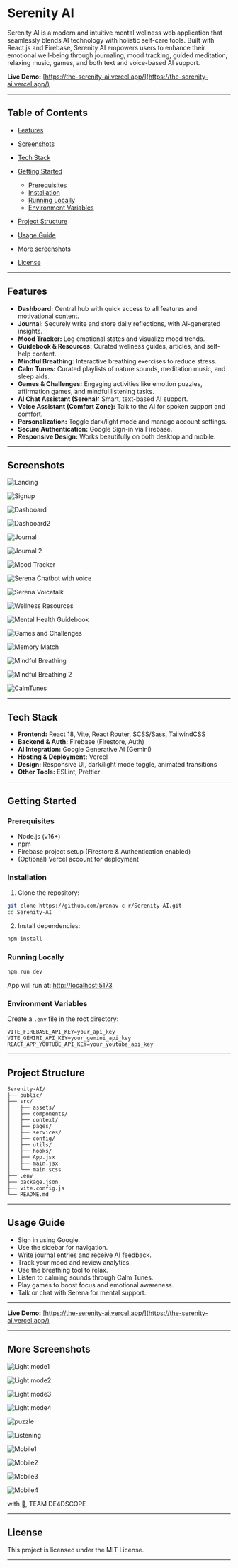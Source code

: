 # Serenity AI

Serenity AI is a modern and intuitive mental wellness web application that seamlessly blends AI technology with holistic self-care tools. Built with React.js and Firebase, Serenity AI empowers users to enhance their emotional well-being through journaling, mood tracking, guided meditation, relaxing music, games, and both text and voice-based AI support.

**Live Demo:** [https://the-serenity-ai.vercel.app/](https://the-serenity-ai.vercel.app/)

---

## Table of Contents

* [Features](#features)
* [Screenshots](#screenshots)
* [Tech Stack](#tech-stack)
* [Getting Started](#getting-started)

  * [Prerequisites](#prerequisites)
  * [Installation](#installation)
  * [Running Locally](#running-locally)
  * [Environment Variables](#environment-variables)
* [Project Structure](#project-structure)
* [Usage Guide](#usage-guide)
* [More screenshots](#more-screenshots)
* [License](#license)

---

## Features

* **Dashboard:** Central hub with quick access to all features and motivational content.
* **Journal:** Securely write and store daily reflections, with AI-generated insights.
* **Mood Tracker:** Log emotional states and visualize mood trends.
* **Guidebook & Resources:** Curated wellness guides, articles, and self-help content.
* **Mindful Breathing:** Interactive breathing exercises to reduce stress.
* **Calm Tunes:** Curated playlists of nature sounds, meditation music, and sleep aids.
* **Games & Challenges:** Engaging activities like emotion puzzles, affirmation games, and mindful listening tasks.
* **AI Chat Assistant (Serena):** Smart, text-based AI support.
* **Voice Assistant (Comfort Zone):** Talk to the AI for spoken support and comfort.
* **Personalization:** Toggle dark/light mode and manage account settings.
* **Secure Authentication:** Google Sign-in via Firebase.
* **Responsive Design:** Works beautifully on both desktop and mobile.

---

## Screenshots

![Landing](./public/screenshots/landing.png)

![Signup](./public/screenshots/signup.png)

![Dashboard](./public/screenshots/dashboard.png)

![Dashboard2](./public/screenshots/dashboard2.png)

![Journal](./public/screenshots/journal.png)

![Journal 2](./public/screenshots/journal2.png)

![Mood Tracker](./public/screenshots/moodtracker.png)

![Serena Chatbot with voice](./public/screenshots/chatbot.png)

![Serena Voicetalk](./public/screenshots/voicetalk.png)

![Wellness Resources](./public/screenshots/resources.png)

![Mental Health Guidebook](./public/screenshots/guidebook.png)

![Games and Challenges](./public/screenshots/games.png)

![Memory Match](./public/screenshots/memorymatch.png)

![Mindful Breathing](./public/screenshots/breathing.png)

![Mindful Breathing 2](./public/screenshots/breathing2.png)

![CalmTunes](./public/screenshots/calmtunes.png)

---

## Tech Stack

* **Frontend:** React 18, Vite, React Router, SCSS/Sass, TailwindCSS
* **Backend & Auth:** Firebase (Firestore, Auth)
* **AI Integration:** Google Generative AI (Gemini)
* **Hosting & Deployment:** Vercel
* **Design:** Responsive UI, dark/light mode toggle, animated transitions
* **Other Tools:** ESLint, Prettier

---

## Getting Started

### Prerequisites

* Node.js (v16+)
* npm
* Firebase project setup (Firestore & Authentication enabled)
* (Optional) Vercel account for deployment

### Installation

1. Clone the repository:

```bash
git clone https://github.com/pranav-c-r/Serenity-AI.git
cd Serenity-AI
```

2. Install dependencies:

```bash
npm install
```

### Running Locally

```bash
npm run dev
```

App will run at: [http://localhost:5173](http://localhost:5173)

### Environment Variables

Create a `.env` file in the root directory:

```env
VITE_FIREBASE_API_KEY=your_api_key
VITE_GEMINI_API_KEY=your_gemini_api_key
REACT_APP_YOUTUBE_API_KEY=your_youtube_api_key
```

---

## Project Structure

```
Serenity-AI/
├── public/
├── src/
│   ├── assets/
│   ├── components/
│   ├── context/
│   ├── pages/
│   ├── services/
│   ├── config/
│   ├── utils/
│   ├── hooks/
│   ├── App.jsx
│   ├── main.jsx
│   └── main.scss
├── .env
├── package.json
├── vite.config.js
└── README.md
```

---

## Usage Guide

* Sign in using Google.
* Use the sidebar for navigation.
* Write journal entries and receive AI feedback.
* Track your mood and review analytics.
* Use the breathing tool to relax.
* Listen to calming sounds through Calm Tunes.
* Play games to boost focus and emotional awareness.
* Talk or chat with Serena for mental support.

---

**Live Demo:** [https://the-serenity-ai.vercel.app/](https://the-serenity-ai.vercel.app/)

---

## More Screenshots

![Light mode1](./public/screenshots/lightmode1.png)

![Light mode2](./public/screenshots/lightmode2.png)

![Light mode3](./public/screenshots/lightmode3.png)

![Light mode4](./public/screenshots/lightmode4.png)

![puzzle](./public/screenshots/puzzle.png)

![Listening](./public/screenshots/listening.png)

![Mobile1](./public/screenshots/mobile1.png)

![Mobile2](./public/screenshots/mobile2.png)

![Mobile3](./public/screenshots/mobile3.png)

![Mobile4](./public/screenshots/mobile4.png)



with 💖, TEAM DE4DSCOPE

---

## License

This project is licensed under the MIT License.

---
